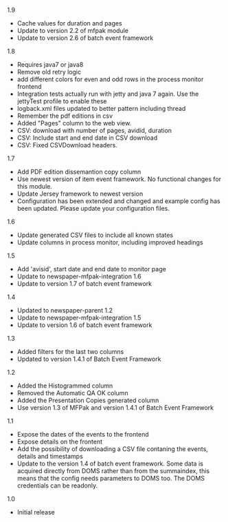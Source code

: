 1.9
* Cache values for duration and pages
* Update to version 2.2 of mfpak module
* Update to version 2.6 of batch event framework

1.8
* Requires java7 or java8
* Remove old retry logic
* add different colors for even and odd rows in the process monitor frontend
* Integration tests actually run with jetty and java 7 again. Use the jettyTest profile to enable these
* logback.xml files updated to better pattern including thread
* Remember the pdf editions in csv
* Added "Pages" column to the web view.
* CSV: download with number of pages, avidid, duration
* CSV: Include start and end date in CSV download
* CSV: Fixed CSVDownload headers.

1.7
* Add PDF edition dissemantion copy column
* Use newest version of item event framework. No functional changes for this module.
* Update Jersey framework to newest version
* Configuration has been extended and changed and example config has been updated. Please update your configuration files.

1.6
* Update generated CSV files to include all known states
* Update columns in process monitor, including improved headings

1.5
* Add 'avisid', start date and end date to monitor page
* Update to newspaper-mfpak-integration 1.6
* Update to version 1.7 of batch event framework

1.4
* Updated to newspaper-parent 1.2
* Update to newspaper-mfpak-integration 1.5
* Update to version 1.6 of batch event framework

1.3
* Added filters for the last two columns
* Updated to version 1.4.1 of Batch Event Framework

1.2
 * Added the Histogrammed column
 * Removed the Automatic QA OK column
 * Added the Presentation Copies generated column
 * Use version 1.3 of MFPak and version 1.4.1 of Batch Event Framework

1.1
* Expose the dates of the events to the frontend
* Expose details on the frontent
* Add the possibility of downloading a CSV file contaning the events, details and timestamps
* Update to the version 1.4 of batch event framework. Some data is acquired directly from DOMS rather than from the summaindex, 
  this means that the config needs parameters to DOMS too. The DOMS credentials can be readonly.

1.0
* Initial release 

